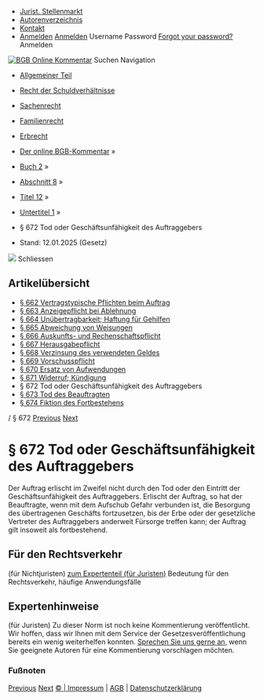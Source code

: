   * [Jurist. Stellenmarkt](https://bgb.kommentar.de/Buch-2/Abschnitt-8/Titel-12/Untertitel-1/</job-board> "Jurist. Stellenmarkt")
  * [Autorenverzeichnis](https://bgb.kommentar.de/Buch-2/Abschnitt-8/Titel-12/Untertitel-1/</Autorenverzeichnis> "Autorenverzeichnis")
  * [Kontakt](https://bgb.kommentar.de/Buch-2/Abschnitt-8/Titel-12/Untertitel-1/</Kontakt>)
  * [Anmelden](https://bgb.kommentar.de/Buch-2/Abschnitt-8/Titel-12/Untertitel-1/<#login> "show login form") [Anmelden](https://bgb.kommentar.de/Buch-2/Abschnitt-8/Titel-12/Untertitel-1/<#> "hide login form") Username Password
[Forgot your password?](https://bgb.kommentar.de/Buch-2/Abschnitt-8/Titel-12/Untertitel-1/</user/forgotpassword>) Anmelden 


[![BGB Online Kommentar](https://bgb.kommentar.de/extension/bgb/design/bgb/images/logo.png)](https://bgb.kommentar.de/Buch-2/Abschnitt-8/Titel-12/Untertitel-1/</> "BGB Online Kommentar")
Suchen
Navigation
  * [Allgemeiner Teil](https://bgb.kommentar.de/Buch-2/Abschnitt-8/Titel-12/Untertitel-1/</Buch-1>)
  * [Recht der Schuldverhältnisse](https://bgb.kommentar.de/Buch-2/Abschnitt-8/Titel-12/Untertitel-1/</Buch-2>)
  * [Sachenrecht](https://bgb.kommentar.de/Buch-2/Abschnitt-8/Titel-12/Untertitel-1/</Buch-3>)
  * [Familienrecht](https://bgb.kommentar.de/Buch-2/Abschnitt-8/Titel-12/Untertitel-1/</Buch-4>)
  * [Erbrecht](https://bgb.kommentar.de/Buch-2/Abschnitt-8/Titel-12/Untertitel-1/</Buch-5>)


  * [Der online BGB-Kommentar](https://bgb.kommentar.de/Buch-2/Abschnitt-8/Titel-12/Untertitel-1/</>) »
  * [Buch 2](https://bgb.kommentar.de/Buch-2/Abschnitt-8/Titel-12/Untertitel-1/</Buch-2>) »
  * [Abschnitt 8](https://bgb.kommentar.de/Buch-2/Abschnitt-8/Titel-12/Untertitel-1/</Buch-2/Abschnitt-8>) »
  * [Titel 12](https://bgb.kommentar.de/Buch-2/Abschnitt-8/Titel-12/Untertitel-1/</Buch-2/Abschnitt-8/Titel-12>) »
  * [Untertitel 1](https://bgb.kommentar.de/Buch-2/Abschnitt-8/Titel-12/Untertitel-1/</Buch-2/Abschnitt-8/Titel-12/Untertitel-1>) »
  * § 672 Tod oder Geschäftsunfähigkeit des Auftraggebers 
  * Stand: 12.01.2025 (Gesetz) 


![](https://vg01.met.vgwort.de/na/1c9909529ead4f509072c06d9081a7d5)
Schliessen 
## Artikelübersicht
  * [ § 662 Vertragstypische Pflichten beim Auftrag ](https://bgb.kommentar.de/Buch-2/Abschnitt-8/Titel-12/Untertitel-1/</Buch-2/Abschnitt-8/Titel-12/Untertitel-1/Vertragstypische-Pflichten-beim-Auftrag>)
  * [ § 663 Anzeigepflicht bei Ablehnung ](https://bgb.kommentar.de/Buch-2/Abschnitt-8/Titel-12/Untertitel-1/</Buch-2/Abschnitt-8/Titel-12/Untertitel-1/Anzeigepflicht-bei-Ablehnung>)
  * [ § 664 Unübertragbarkeit; Haftung für Gehilfen ](https://bgb.kommentar.de/Buch-2/Abschnitt-8/Titel-12/Untertitel-1/</Buch-2/Abschnitt-8/Titel-12/Untertitel-1/Unuebertragbarkeit-Haftung-fuer-Gehilfen>)
  * [ § 665 Abweichung von Weisungen ](https://bgb.kommentar.de/Buch-2/Abschnitt-8/Titel-12/Untertitel-1/</Buch-2/Abschnitt-8/Titel-12/Untertitel-1/Abweichung-von-Weisungen>)
  * [ § 666 Auskunfts- und Rechenschaftspflicht ](https://bgb.kommentar.de/Buch-2/Abschnitt-8/Titel-12/Untertitel-1/</Buch-2/Abschnitt-8/Titel-12/Untertitel-1/Auskunfts-und-Rechenschaftspflicht>)
  * [ § 667 Herausgabepflicht ](https://bgb.kommentar.de/Buch-2/Abschnitt-8/Titel-12/Untertitel-1/</Buch-2/Abschnitt-8/Titel-12/Untertitel-1/Herausgabepflicht>)
  * [ § 668 Verzinsung des verwendeten Geldes ](https://bgb.kommentar.de/Buch-2/Abschnitt-8/Titel-12/Untertitel-1/</Buch-2/Abschnitt-8/Titel-12/Untertitel-1/Verzinsung-des-verwendeten-Geldes>)
  * [ § 669 Vorschusspflicht ](https://bgb.kommentar.de/Buch-2/Abschnitt-8/Titel-12/Untertitel-1/</Buch-2/Abschnitt-8/Titel-12/Untertitel-1/Vorschusspflicht>)
  * [ § 670 Ersatz von Aufwendungen ](https://bgb.kommentar.de/Buch-2/Abschnitt-8/Titel-12/Untertitel-1/</Buch-2/Abschnitt-8/Titel-12/Untertitel-1/Ersatz-von-Aufwendungen>)
  * [ § 671 Widerruf; Kündigung ](https://bgb.kommentar.de/Buch-2/Abschnitt-8/Titel-12/Untertitel-1/</Buch-2/Abschnitt-8/Titel-12/Untertitel-1/Widerruf-Kuendigung>)
  * § 672 Tod oder Geschäftsunfähigkeit des Auftraggebers 
  * [ § 673 Tod des Beauftragten ](https://bgb.kommentar.de/Buch-2/Abschnitt-8/Titel-12/Untertitel-1/</Buch-2/Abschnitt-8/Titel-12/Untertitel-1/Tod-des-Beauftragten>)
  * [ § 674 Fiktion des Fortbestehens ](https://bgb.kommentar.de/Buch-2/Abschnitt-8/Titel-12/Untertitel-1/</Buch-2/Abschnitt-8/Titel-12/Untertitel-1/Fiktion-des-Fortbestehens>)


/ § 672 
[Previous](https://bgb.kommentar.de/Buch-2/Abschnitt-8/Titel-12/Untertitel-1/</Buch-2/Abschnitt-8/Titel-12/Untertitel-1/Widerruf-Kuendigung> "§ 671 Widerruf; Kündigung") [Next](https://bgb.kommentar.de/Buch-2/Abschnitt-8/Titel-12/Untertitel-1/</Buch-2/Abschnitt-8/Titel-12/Untertitel-1/Tod-des-Beauftragten> "§ 673 Tod des Beauftragten")
# § 672 Tod oder Geschäftsunfähigkeit des Auftraggebers
Der Auftrag erlischt im Zweifel nicht durch den Tod oder den Eintritt der Geschäftsunfähigkeit des Auftraggebers. Erlischt der Auftrag, so hat der Beauftragte, wenn mit dem Aufschub Gefahr verbunden ist, die Besorgung des übertragenen Geschäfts fortzusetzen, bis der Erbe oder der gesetzliche Vertreter des Auftraggebers anderweit Fürsorge treffen kann; der Auftrag gilt insoweit als fortbestehend.
## Für den Rechtsverkehr 
(für Nichtjuristen)
[zum Expertenteil (für Juristen)](https://bgb.kommentar.de/Buch-2/Abschnitt-8/Titel-12/Untertitel-1/<#expertenhinweise>)
Bedeutung für den Rechtsverkehr, häufige Anwendungsfälle
## Expertenhinweise
(für Juristen)
Zu dieser Norm ist noch keine Kommentierung veröffentlicht. Wir hoffen, dass wir Ihnen mit dem Service der Gesetzesveröffentlichung bereits ein wenig weiterhelfen konnten. [Sprechen Sie uns gerne an](https://bgb.kommentar.de/Buch-2/Abschnitt-8/Titel-12/Untertitel-1/</Kontakt>), wenn Sie geeignete Autoren für eine Kommentierung vorschlagen möchten. 
### Fußnoten
[Previous](https://bgb.kommentar.de/Buch-2/Abschnitt-8/Titel-12/Untertitel-1/</Buch-2/Abschnitt-8/Titel-12/Untertitel-1/Widerruf-Kuendigung> "§ 671 Widerruf; Kündigung") [Next](https://bgb.kommentar.de/Buch-2/Abschnitt-8/Titel-12/Untertitel-1/</Buch-2/Abschnitt-8/Titel-12/Untertitel-1/Tod-des-Beauftragten> "§ 673 Tod des Beauftragten")
[© | Impressum](https://bgb.kommentar.de/Buch-2/Abschnitt-8/Titel-12/Untertitel-1/</Kontakt>) | [AGB](https://bgb.kommentar.de/Buch-2/Abschnitt-8/Titel-12/Untertitel-1/</AGB>) | [Datenschutzerklärung](https://bgb.kommentar.de/Buch-2/Abschnitt-8/Titel-12/Untertitel-1/</Datenschutzerklaerung-fuer-Leser>)
